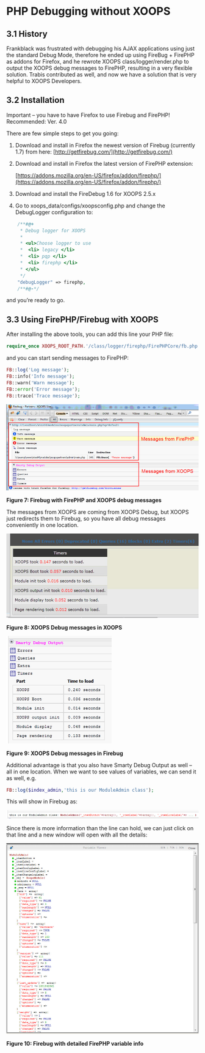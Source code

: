 # PHP Debugging without XOOPS

## 3.1     History

Frankblack was frustrated with debugging his AJAX applications using just the standard Debug Mode, therefore he ended up using FireBug + FirePHP as addons for Firefox, and he rewrote XOOPS class/logger/render.php to output the XOOPS debug messages to FirePHP, resulting in a very flexible solution. Trabis contributed as well, and now we have a solution that is very helpful to XOOPS Developers.

## 3.2     Installation

Important – you have to have Firefox to use Firebug and FirePHP! Recommended: Ver. 4.0

There are few simple steps to get you going:

1. Download and install in Firefox the newest version of Firebug \(currently 1.7\) from here: [http://getfirebug.com/](http://getfirebug.com/)
2. Download and install in Firefox the latest version of FirePHP extension: 

   [https://addons.mozilla.org/en-US/firefox/addon/firephp/](https://addons.mozilla.org/en-US/firefox/addon/firephp/)

3. Download and install the FireDebug 1.6 for XOOPS 2.5.x
4. Go to xoops\_data/configs/xoopsconfig.php and change the DebugLogger configuration to:

```php
    /**#@+
     * Debug logger for XOOPS
     *
     * <ul>Choose logger to use
     *  <li> legacy </li>
     *  <li> pqp </li>
     *  <li> firephp </li>
     * </ul>
     */
    "debugLogger" => firephp,
    /**#@-*/
```

and you’re ready to go.

## 3.3     Using FirePHP/Firebug with XOOPS

After installing the above tools, you can add this line your PHP file:

```php
require_once XOOPS_ROOT_PATH.'/class/logger/firephp/FirePHPCore/fb.php';
```

and you can start sending messages to FirePHP:

```php
FB::log('Log message');
FB::info('Info message');
FB::warn('Warn message');
FB::error('Error message');
FB::trace('Trace message');
```

![Untitled-1.jpg](.gitbook/assets/untitled-8.jpg)

**Figure 7: Firebug with FirePHP and XOOPS debug messages**

The messages from XOOPS are coming from XOOPS Debug, but XOOPS just redirects them to Firebug, so you have all debug messages conveniently in one location.

![Untitled-1.jpg](.gitbook/assets/untitled-9.jpg)

**Figure 8: XOOPS Debug messages in XOOPS**

![Untitled-1.jpg](.gitbook/assets/untitled-10.jpg)

**Figure 9: XOOPS Debug messages in Firebug**

Additional advantage is that you also have Smarty Debug Output as well – all in one location. When we want to see values of variables, we can send it as well, e.g.

```php
FB::log($index_admin,'this is our ModuleAdmin class');
```

This will show in Firebug as:

![Untitled-1.jpg](.gitbook/assets/untitled-11.jpg)

Since there is more information than the line can hold, we can just click on that line and a new window will open with all the details:

![Untitled-1.jpg](.gitbook/assets/untitled-12.jpg)

**Figure 10: Firebug with detailed FirePHP variable info**

